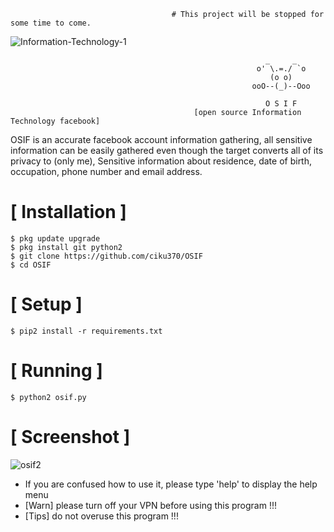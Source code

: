 
                                        # This project will be stopped for some time to come.






![Information-Technology-1](https://user-images.githubusercontent.com/64240810/147685326-84747b85-27f9-4275-8f6e-652f4aa30a85.jpg)















```
                                                         _     _
                                                       o' \.=./ `o
                                                          (o o)          
                                                      ooO--(_)--Ooo
                                       
                                                         O S I F
                                         [open source Information Technology facebook]
```
OSIF is an accurate facebook account information gathering, all sensitive information can be easily gathered even though the target converts all of its privacy to (only me), Sensitive information about residence, date of birth, occupation, phone number and email address.


# [ Installation ]
```
$ pkg update upgrade
$ pkg install git python2
$ git clone https://github.com/ciku370/OSIF
$ cd OSIF
```

# [ Setup ]
```
$ pip2 install -r requirements.txt
```
# [ Running ]
```
$ python2 osif.py
```
# [ Screenshot ]
![osif2](https://user-images.githubusercontent.com/64240810/147684588-1b1394b3-60f5-4921-bd3a-d2feed15ba07.png)

* If you are confused how to use it, please type 'help' to display the help menu
* [Warn] please turn off your VPN before using this program !!!
* [Tips] do not overuse this program !!!
